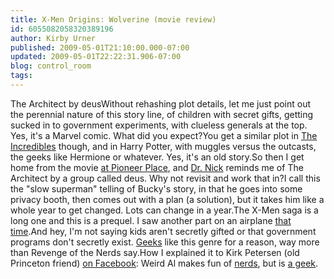 ```yaml
---
title: X-Men Origins: Wolverine (movie review)
id: 6055082058320389196
author: Kirby Urner
published: 2009-05-01T21:10:00.000-07:00
updated: 2009-05-01T22:22:31.906-07:00
blog: control_room
tags: 
---
```


The Architect by deusWithout rehashing plot details, let me just point out the perennial nature of this story line, of children with secret gifts, getting sucked in to government experiments, with clueless generals at the top.  Yes, it's a Marvel comic.  What did you expect?You get a similar plot in [The Incredible](http://mybizmo.blogspot.com/2005/02/incredibles-movie-review.html)[s](http://mybizmo.blogspot.com/2005/02/incredibles-movie-review.html) though, and in Harry Potter, with muggles versus the outcasts, the geeks like Hermione or whatever.  Yes, it's an old story.So then I get home from the movie [at Pioneer Place](http://www.flickr.com/photos/17157315@N00/3492609273/), and [Dr. Nick](http://controlroom.blogspot.com/2009/04/positive-developments.html) reminds me of The Architect by a group called deus.  Why not revisit and work that in?I call this the "slow superman" telling of Bucky's story, in that he goes into some privacy booth, then comes out with a plan (a solution), but it takes him like a whole year to get changed.  Lots can change in a year.The X-Men saga is a long one and this is a prequel.  I saw another part on an airplane [that time](http://worldgame.blogspot.com/2006/10/our-big-new-york-adventure.html).And hey, I'm not saying kids aren't secretly gifted or that government programs don't secretly exist.  [Geeks](http://mybizmo.blogspot.com/2009/04/cywar-in-cyberia.html) like this genre for a reason, way more than Revenge of the Nerds say.How I explained it to Kirk Petersen (old Princeton friend) [on Facebook](http://www.flickr.com/photos/17157315@N00/3493362690/):  Weird Al makes fun of [nerds](http://www.youtube.com/watch?v=Lp6eswhgOKk), but is [a geek](http://www.youtube.com/watch?v=z9rfGP7Xe2w).